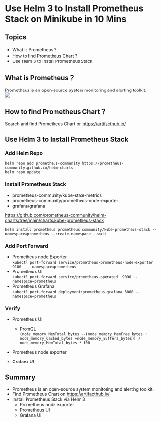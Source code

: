 # Use Helm 3 to Install Prometheus Stack on Minikube in 10 Mins
## Topics
- What is Prometheus？
- How to find Prometheus Chart？
- Use Helm 3 to Install Prometheus Stack

## What is Prometheus？
Prometheus is an open-source system monitoring and alerting toolkit.  
<img src='https://prometheus.io/assets/architecture.png' >  

## How to find Prometheus Chart？
Search and find Prometheus Chart on https://artifacthub.io/

## Use Helm 3 to Install Prometheus Stack
### Add Helm Repo 
```
helm repo add prometheus-community https://prometheus-community.github.io/helm-charts
helm repo update

```
### Install Prometheus Stack
- prometheus-community/kube-state-metrics
- prometheus-community/prometheus-node-exporter
- grafana/grafana
  
https://github.com/prometheus-community/helm-charts/tree/main/charts/kube-prometheus-stack

```
helm install prometheus prometheus-community/kube-prometheus-stack --namespace=prometheus --create-namespace --wait
```

### Add Port Forward
- Prometheus node Exporter      
`kubectl port-forward service/prometheus-prometheus-node-exporter 9100   --namespace=prometheus`        
- Prometheus UI    
`kubectl port-forward service/prometheus-operated  9090 --namespace=prometheus`  
- Prometheus Grafana   
`kubectl port-forward deployment/prometheus-grafana 3000 --namespace=prometheus`

### Verify

- Prometheus UI   
  - PromQL   
        ```
        (node_memory_MemTotal_bytes --(node_memory_MemFree_bytes + node_memory_Cached_bytes +node_memory_Buffers_bytes)) / node_memory_MemTotal_bytes * 100
        ```

- Prometheus node exporter
          
- Grafana UI

## Summary
- Prometheus is an open-source system monitoring and alerting toolkit.    
- Find Prometheus Chart on https://artifacthub.io/   
- Install Prometheus Stack via Helm 3  
  - Prometheus node exporter  
  - Prometheus UI  
  - Grafana UI  







